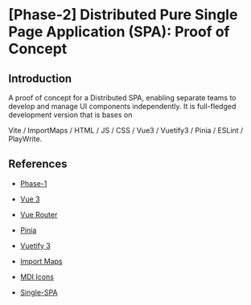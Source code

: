 # [Phase-2] Distributed Pure Single Page Application (SPA): Proof of Concept

## Introduction

A proof of concept for a Distributed SPA, enabling separate teams to develop and manage UI components independently.
It is full-fledged development version that is bases on

Vite / ImportMaps / HTML / JS / CSS / Vue3 / Vuetify3 / Pinia / ESLint / PlayWrite.


## References
- [Phase-1](https://github.com/xaxay/poc-mfe-vite)

- [Vue 3](https://vuejs.org/)
- [Vue Router](https://router.vuejs.org/)
- [Pinia](https://pinia.vuejs.org/)
- [Vuetify 3](https://next.vuetifyjs.com/en/)
- [Import Maps](https://github.com/WICG/import-maps)
- [MDI Icons](https://materialdesignicons.com/)
- [Single-SPA](https://single-spa.js.org/)






